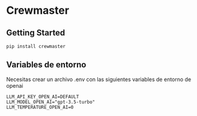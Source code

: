 # Crewmaster

## Getting Started

```
pip install crewmaster
```

## Variables de entorno

Necesitas crear un archivo .env con las siguientes variables de entorno de openai

```
LLM_API_KEY_OPEN_AI=DEFAULT
LLM_MODEL_OPEN_AI="gpt-3.5-turbo"
LLM_TEMPERATURE_OPEN_AI=0
```